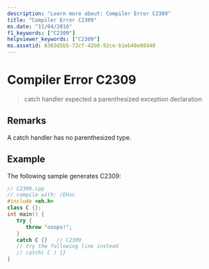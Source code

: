 ```yaml
---
description: "Learn more about: Compiler Error C2309"
title: "Compiler Error C2309"
ms.date: "11/04/2016"
f1_keywords: ["C2309"]
helpviewer_keywords: ["C2309"]
ms.assetid: 6303d5b5-72cf-42b8-92ce-b1eb48e80d48
---
```

# Compiler Error C2309

> catch handler expected a parenthesized exception declaration

## Remarks

A catch handler has no parenthesized type.

## Example

The following sample generates C2309:

```cpp
// C2309.cpp
// compile with: /EHsc
#include <eh.h>
class C {};
int main() {
   try {
      throw "ooops!";
   }
   catch C {}   // C2309
   // try the following line instead
   // catch( C ) {}
}
```
